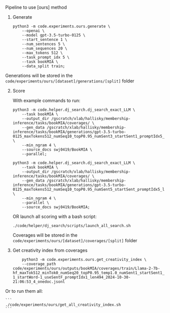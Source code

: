 Pipeline to use [ours] method

1. Generate

    ```
    python3 -m code.experiments.ours.generate \
        --openai \
        --model gpt-3.5-turbo-0125 \
        --start_sentence 1 \
        --num_sentences 5 \
        --num_sequences 20 \
        --max_tokens 512 \
        --task_prompt_idx 5 \
        --task bookMIA \
        --data_split train;
    ```

Generations will be stored in the `code/experiments/ours/[dataset]/generations/[split]` folder

2. Score

    With example commands to run:

    ```
    python3 -m code.helper.dj_search.dj_search_exact_LLM \
        --task bookMIA \
        --output_dir /gscratch/xlab/hallisky/membership-inference/tasks/bookMIA/coverages/ \
        --gen_data /gscratch/xlab/hallisky/membership-inference/tasks/bookMIA/generations/gpt-3.5-turbo-0125_maxTokens512_numSeq10_topP0.95_numSent3_startSent1_promptIdx5_len788.jsonl \
        --min_ngram 4 \
        --source_docs swj0419/BookMIA \
        --parallel;

    python3 -m code.helper.dj_search.dj_search_exact_LLM \
        --task bookMIA \
        --output_dir /gscratch/xlab/hallisky/membership-inference/tasks/bookMIA/coverages/ \
        --gen_data /gscratch/xlab/hallisky/membership-inference/tasks/bookMIA/generations/gpt-3.5-turbo-0125_maxTokens512_numSeq10_topP0.95_numSent5_startSent_promptIdx5_len788.jsonl \
        --min_ngram 4 \
        --parallel \
        --source_docs swj0419/BookMIA;  
    ```

    OR launch all scoring with a bash script:

    ```
    ./code/helper/dj_search/scripts/launch_all_search.sh
    ```

    Coverages will be stored in the `code/experiments/ours/[dataset]/coverages/[split]` folder

3. Get creativity index from coverages

    ```
        python3 -m code.experiments.ours.get_creativity_index \
        --coverage_path code/experiments/ours/outputs/bookMIA/coverages/train/Llama-2-7b-hf_maxTok512_minTok0_numSeq20_topP0.95_temp1.0_numSent1_startSent1_numWord-1_startWord-1_useSentF_promptIdx1_len494_2024-10-30-21:06:53_4_onedoc.jsonl
    ```

Or to run them all:

    ```
    ./code/experiments/ours/get_all_creativity_index.sh
    ```